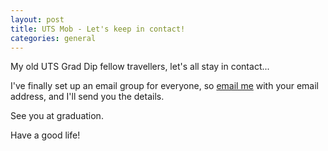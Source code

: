 ```yaml
---
layout: post
title: UTS Mob - Let's keep in contact!
categories: general
---
```


My old UTS Grad Dip fellow travellers, let's all stay in contact...

I've finally set up an email group for everyone, so <a href="mailto:steve@stevemurphy.biz">email me</a> with your email address, and I'll send you the details.

See you at graduation.

Have a good life!
